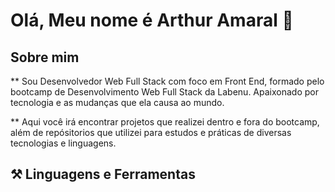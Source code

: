 # Olá, Meu nome é Arthur Amaral 👋

## Sobre mim

** Sou Desenvolvedor Web Full Stack com foco em Front End, formado pelo bootcamp de Desenvolvimento Web Full Stack da Labenu. Apaixonado por tecnologia e as mudanças que ela causa ao mundo.

** Aqui você irá encontrar projetos que realizei dentro e fora do bootcamp, além de repósitorios que utilizei para estudos e práticas de diversas tecnologias e linguagens.

## ⚒ Linguagens e Ferramentas


<!--
**Arthuramaral100/Arthuramaral100** is a ✨ _special_ ✨ repository because its `README.md` (this file) appears on your GitHub profile.

Here are some ideas to get you started:

- 🔭 I’m currently working on ...
- 🌱 I’m currently learning ...
- 👯 I’m looking to collaborate on ...
- 🤔 I’m looking for help with ...
- 💬 Ask me about ...
- 📫 How to reach me: ...
- 😄 Pronouns: ...
- ⚡ Fun fact: ...
-->
